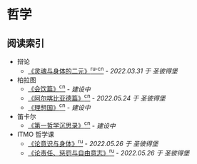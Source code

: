 # 哲学
## 阅读索引

- 辩论
  - [《灵魂与身体的二元》<sup>ru-cn</sup>](辩论-灵魂与身体的二元.md) - *2022.03.31 于 圣彼得堡*
- 柏拉图
  - [《会饮篇》<sup>cn</sup>]() - *建设中*
  - [《阿尔喀比亚德篇》<sup>cn</sup>](柏拉图-阿尔喀比亚德篇.md) - *2022.05.24 于 圣彼得堡*
  - [《理想国》<sup>cn</sup>]() - *建设中*
- 笛卡尔
  - [《第一哲学沉思录》<sup>cn</sup>]() - *建设中*
- ITMO 哲学课
  - [《论意识与身体》<sup>ru</sup>](论意识与身体.md) - *2022.05.26 于 圣彼得堡*
  - [《论责任、惩罚与自由意志》<sup>ru</sup>](论责任、惩罚与自由意志.md) - *2022.05.26 于 圣彼得堡*